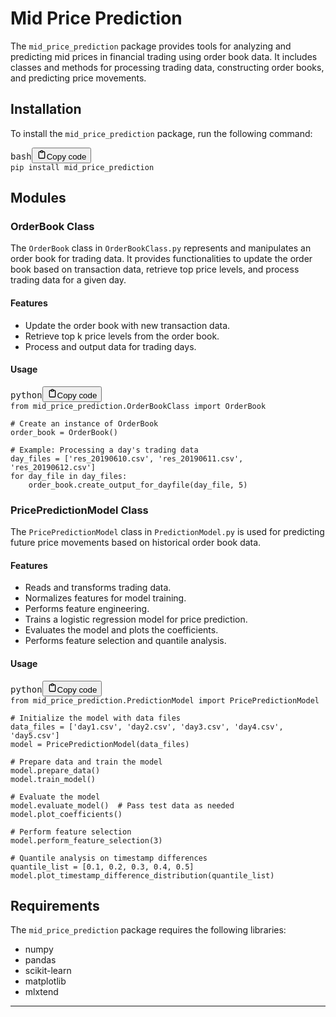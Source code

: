 # Mid Price Prediction

The `mid_price_prediction` package provides tools for analyzing and predicting mid prices in financial trading using order book data. It includes classes and methods for processing trading data, constructing order books, and predicting price movements.

## Installation

To install the `mid_price_prediction` package, run the following command:

<pre><div class="bg-black rounded-md"><div class="flex items-center relative text-gray-200 bg-gray-800 gizmo:dark:bg-token-surface-primary px-4 py-2 text-xs font-sans justify-between rounded-t-md"><span>bash</span><button class="flex ml-auto gizmo:ml-0 gap-2 items-center"><svg width="16" height="16" viewBox="0 0 24 24" fill="none" xmlns="http://www.w3.org/2000/svg"><path d="M9 5H7C5.89543 5 5 5.89543 5 7V19C5 20.1046 5.89543 21 7 21H17C18.1046 21 19 20.1046 19 19V7C19 5.89543 18.1046 5 17 5H15" stroke="currentColor" stroke-width="2"></path><path d="M9 6C9 4.34315 10.3431 3 12 3V3C13.6569 3 15 4.34315 15 6V6C15 6.55228 14.5523 7 14 7H10C9.44772 7 9 6.55228 9 6V6Z" stroke="currentColor" stroke-width="2" stroke-linejoin="round"></path></svg>Copy code</button></div><div class="p-4 overflow-y-auto"><code class="!whitespace-pre hljs language-bash">pip install mid_price_prediction
</code></div></div></pre>

## Modules

### OrderBook Class

The `OrderBook` class in `OrderBookClass.py` represents and manipulates an order book for trading data. It provides functionalities to update the order book based on transaction data, retrieve top price levels, and process trading data for a given day.

#### Features

* Update the order book with new transaction data.
* Retrieve top k price levels from the order book.
* Process and output data for trading days.

#### Usage

<pre><div class="bg-black rounded-md"><div class="flex items-center relative text-gray-200 bg-gray-800 gizmo:dark:bg-token-surface-primary px-4 py-2 text-xs font-sans justify-between rounded-t-md"><span>python</span><button class="flex ml-auto gizmo:ml-0 gap-2 items-center"><svg width="16" height="16" viewBox="0 0 24 24" fill="none" xmlns="http://www.w3.org/2000/svg"><path d="M9 5H7C5.89543 5 5 5.89543 5 7V19C5 20.1046 5.89543 21 7 21H17C18.1046 21 19 20.1046 19 19V7C19 5.89543 18.1046 5 17 5H15" stroke="currentColor" stroke-width="2"></path><path d="M9 6C9 4.34315 10.3431 3 12 3V3C13.6569 3 15 4.34315 15 6V6C15 6.55228 14.5523 7 14 7H10C9.44772 7 9 6.55228 9 6V6Z" stroke="currentColor" stroke-width="2" stroke-linejoin="round"></path></svg>Copy code</button></div><div class="p-4 overflow-y-auto"><code class="!whitespace-pre hljs language-python">from mid_price_prediction.OrderBookClass import OrderBook

# Create an instance of OrderBook
order_book = OrderBook()

# Example: Processing a day's trading data
day_files = ['res_20190610.csv', 'res_20190611.csv', 'res_20190612.csv']
for day_file in day_files:
    order_book.create_output_for_dayfile(day_file, 5)
</code></div></div></pre>

### PricePredictionModel Class

The `PricePredictionModel` class in `PredictionModel.py` is used for predicting future price movements based on historical order book data.

#### Features

* Reads and transforms trading data.
* Normalizes features for model training.
* Performs feature engineering.
* Trains a logistic regression model for price prediction.
* Evaluates the model and plots the coefficients.
* Performs feature selection and quantile analysis.

#### Usage

<pre><div class="bg-black rounded-md"><div class="flex items-center relative text-gray-200 bg-gray-800 gizmo:dark:bg-token-surface-primary px-4 py-2 text-xs font-sans justify-between rounded-t-md"><span>python</span><button class="flex ml-auto gizmo:ml-0 gap-2 items-center"><svg width="16" height="16" viewBox="0 0 24 24" fill="none" xmlns="http://www.w3.org/2000/svg"><path d="M9 5H7C5.89543 5 5 5.89543 5 7V19C5 20.1046 5.89543 21 7 21H17C18.1046 21 19 20.1046 19 19V7C19 5.89543 18.1046 5 17 5H15" stroke="currentColor" stroke-width="2"></path><path d="M9 6C9 4.34315 10.3431 3 12 3V3C13.6569 3 15 4.34315 15 6V6C15 6.55228 14.5523 7 14 7H10C9.44772 7 9 6.55228 9 6V6Z" stroke="currentColor" stroke-width="2" stroke-linejoin="round"></path></svg>Copy code</button></div><div class="p-4 overflow-y-auto"><code class="!whitespace-pre hljs language-python">from mid_price_prediction.PredictionModel import PricePredictionModel

# Initialize the model with data files
data_files = ['day1.csv', 'day2.csv', 'day3.csv', 'day4.csv', 'day5.csv']
model = PricePredictionModel(data_files)

# Prepare data and train the model
model.prepare_data()
model.train_model()

# Evaluate the model
model.evaluate_model()  # Pass test data as needed
model.plot_coefficients()

# Perform feature selection
model.perform_feature_selection(3)

# Quantile analysis on timestamp differences
quantile_list = [0.1, 0.2, 0.3, 0.4, 0.5]
model.plot_timestamp_difference_distribution(quantile_list)
</code></div></div></pre>

## Requirements

The `mid_price_prediction` package requires the following libraries:

* numpy
* pandas
* scikit-learn
* matplotlib
* mlxtend

---
